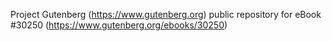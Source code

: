 Project Gutenberg (https://www.gutenberg.org) public repository for eBook #30250 (https://www.gutenberg.org/ebooks/30250)
